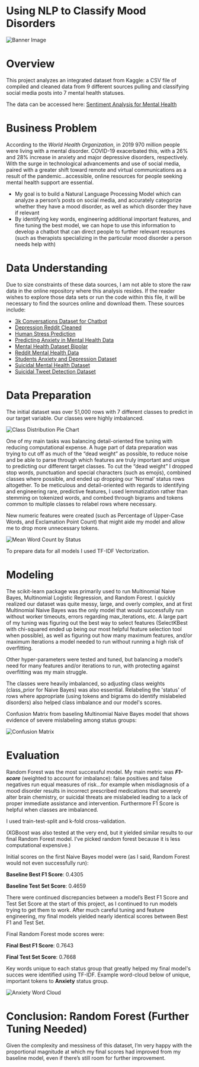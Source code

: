 # Using NLP to Classify Mood Disorders

![Banner Image](images/Mental_Health_Graphic.jpg)

# Overview

This project analyzes an integrated dataset from Kaggle: a CSV file of compiled and cleaned data from 9 different sources pulling and classifying social media posts into 7 mental health statuses.

The data can be accessed here: [Sentiment Analysis for Mental Health](https://www.kaggle.com/datasets/suchintikasarkar/sentiment-analysis-for-mental-health/data) 

# Business Problem

According to the *World Health Organization*, in 2019 970 million people were living with a mental disorder. COVID-19 exacerbated this, with a 26% and 28% increase in anxiety and major depressive disorders, respectively. With the surge in technological advancements and use of social media, paired with a greater shift toward remote and virtual communications as a result of the pandemic...accessible, online resources for people seeking mental health support are essential. 

- My goal is to build a Natural Language Processing Model which can analyze a person’s posts on social media, and accurately categorize whether they have a mood disorder, as well as which disorder they have if relevant
- By identifying key words, engineering additional important features, and fine tuning the best model, we can hope to use this information to develop a chatbot that can direct people to further relevant resources (such as therapists specializing in the particular mood disorder a person needs help with)

# Data Understanding

Due to size constraints of these data sources, I am not able to store the raw data in the online repository where this analysis resides. If the reader wishes to explore those data sets or run the code within this file, it will be necessary to find the sources online and download them. These sources include:
- [3k Conversations Dataset for Chatbot](https://www.kaggle.com/datasets/kreeshrajani/3k-conversations-dataset-for-chatbot)
- [Depression Reddit Cleaned](https://www.kaggle.com/datasets/infamouscoder/depression-reddit-cleaned)
- [Human Stress Prediction](https://www.kaggle.com/datasets/kreeshrajani/human-stress-prediction)
- [Predicting Anxiety in Mental Health Data](https://www.kaggle.com/datasets/michellevp/predicting-anxiety-in-mental-health-data)
- [Mental Health Dataset Bipolar](https://www.kaggle.com/datasets/neelghoshal/reddit-mental-health-data)
- [Reddit Mental Health Data](https://www.kaggle.com/datasets/neelghoshal/reddit-mental-health-data)
- [Students Anxiety and Depression Dataset](https://www.kaggle.com/datasets/sahasourav17/students-anxiety-and-depression-dataset)
- [Suicidal Mental Health Dataset](https://www.kaggle.com/datasets/aradhakkandhari/suicidal-mental-health-dataset)
- [Suicidal Tweet Detection Dataset](https://www.kaggle.com/datasets/aunanya875/suicidal-tweet-detection-dataset)

# Data Preparation

The initial dataset was over 51,000 rows with 7 different classes to predict in our target variable. Our classes were highly imbalanced.

![Class Distribution Pie Chart](images/README_status_distribution.png)

One of my main tasks was balancing detail-oriented fine tuning with reducing computational expense. A huge part of data preparation was trying to cut off as much of the “dead weight” as possible, to reduce noise and be able to parse through which features are truly important and unique to predicting our different target classes. To cut the “dead weight” I dropped stop words, punctuation and special characters (such as emojis), combined classes where possible, and ended up dropping our ‘Normal’ status rows altogether. To be meticulous and detail-oriented with regards to identifying and engineering rare, predictive features, I used lemmatization rather than stemming on tokenized words, and combed through bigrams and tokens common to multiple classes to relabel rows where necessary. 

New numeric features were created (such as Percentage of Upper-Case Words, and Exclamation Point Count) that might aide my model and allow me to drop more unnecessary tokens.

![Mean Word Count by Status](images/README_wordcount_status.png)

To prepare data for all models I used TF-IDF Vectorization. 

# Modeling

The scikit-learn package was primarily used to run Multinomial Naive Bayes, Multinomial Logistic Regression, and Random Forest. I quickly realized our dataset was quite messy, large, and overly complex, and at first Multinomial Naive Bayes was the only model that would successfully run without worker timeouts, errors regarding max_iterations, etc. A large part of my tuning was figuring out the best way to select features (SelectKBest with chi-squared ended up being our most helpful feature selection tool when possible), as well as figuring out how many maximum features, and/or maximum iterations a model needed to run without running a high risk of overfitting. 

Other hyper-parameters were tested and tuned, but balancing a model’s need for many features and/or iterations to run, with protecting against overfitting was my main struggle.

The classes were heavily imbalanced, so adjusting class weights (class_prior for Naive Bayes) was also essential. Relabeling the 'status' of rows where appropriate (using tokens and bigrams do identify mislabeled disorders) also helped class imbalance and our model's scores.

Confusion Matrix from baseling Multinomial Naive Bayes model that shows evidence of severe mislabeling among status groups: 

![Confusion Matrix](images/multi_naive_bays_confusion_matrix.png)

# Evaluation

Random Forest was the most successful model. My main metric was ***F1-score*** (weighted to account for imbalance): false positives and false negatives run equal measures of risk...for example when misdiagnosis of a mood disorder results in incorrect prescribed medications that severely alter brain chemistry, or suicidal threats are mislabeled leading to a lack of proper immediate assistance and intervention. Furthermore F1 Score is helpful when classes are imbalanced. 

I used train-test-split and k-fold cross-validation.

(XGBoost was also tested at the very end, but it yielded similar results to our final Random Forest model. I’ve picked random forest because it is less computational expensive.)

Initial scores on the first Naive Bayes model were (as I said, Random Forest would not even successfully run): 

**Baseline Best F1 Score**: 0.4305

**Baseline Test Set Score**: 0.4659

There were continued discrepancies between a model’s Best F1 Score and Test Set Score at the start of this project, as I continued to run models trying to get them to work. After much careful tuning and feature engineering, my final models yielded nearly identical scores between Best F1 and Test Set. 

Final Random Forest mode scores were:

**Final Best F1 Score**: 0.7643

**Final Test Set Score**: 0.7668

Key words unique to each status group that greatly helped my final model's succes were identified using TF-IDF. Example word-cloud below of unique, important tokens to **Anxiety** status group.

![Anxiety Word Cloud](images/Anxiety_wordcloud.png)

# Conclusion: Random Forest (Further Tuning Needed)

Given the complexity and messiness of this dataset, I’m very happy with the proportional magnitude at which my final scores had improved from my baseline model, even if there’s still room for further improvement.
